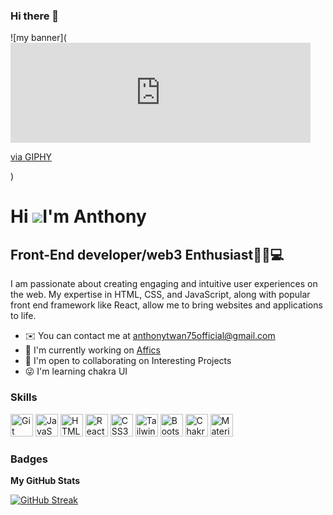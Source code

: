### Hi there 👋
![my banner](<iframe src="https://giphy.com/embed/rP8FP4fHZehgSSBSaM" width="480" height="160" frameBorder="0" class="giphy-embed" allowFullScreen></iframe><p><a href="https://giphy.com/gifs/rP8FP4fHZehgSSBSaM">via GIPHY</a></p>)


Hi ![](https://user-images.githubusercontent.com/18350557/176309783-0785949b-9127-417c-8b55-ab5a4333674e.gif)I'm Anthony
=======================================================================================================================================


Front-End developer/web3 Enthusiast👨‍💻💻
-------------------

I am passionate about creating engaging and intuitive user experiences on the web. My expertise in HTML, CSS, and JavaScript, along with popular front end framework like React, allow me to bring websites and applications to life.
* ✉️  You can contact me at [anthonytwan75official@gmail.com](mailto:anthonytwan75official@gmail.com)
* 🚀  I'm currently working on <a href="https://github.com/Affics-org">Affics</a>
* 🤝  I'm open to collaborating on Interesting Projects
* 😜  I'm learning chakra UI
### Skills
<p align="left">
<a href="https://git-scm.com/" target="_blank" rel="noreferrer"><img src="https://raw.githubusercontent.com/danielcranney/readme-generator/main/public/icons/skills/git-colored.svg" width="36" height="36" alt="Git" /></a>
<a href="https://developer.mozilla.org/en-US/docs/Web/JavaScript" target="_blank" rel="noreferrer"><img src="https://raw.githubusercontent.com/danielcranney/readme-generator/main/public/icons/skills/javascript-colored.svg" width="36" height="36" alt="JavaScript" /></a>
<a href="https://developer.mozilla.org/en-US/docs/Glossary/HTML5" target="_blank" rel="noreferrer"><img src="https://raw.githubusercontent.com/danielcranney/readme-generator/main/public/icons/skills/html5-colored.svg" width="36" height="36" alt="HTML5" /></a>
<a href="https://reactjs.org/" target="_blank" rel="noreferrer"><img src="https://raw.githubusercontent.com/danielcranney/readme-generator/main/public/icons/skills/react-colored.svg" width="36" height="36" alt="React" /></a>
<a href="https://www.w3.org/TR/CSS/#css" target="_blank" rel="noreferrer"><img src="https://raw.githubusercontent.com/danielcranney/readme-generator/main/public/icons/skills/css3-colored.svg" width="36" height="36" alt="CSS3" /></a>
<a href="https://tailwindcss.com/" target="_blank" rel="noreferrer"><img src="https://raw.githubusercontent.com/danielcranney/readme-generator/main/public/icons/skills/tailwindcss-colored.svg" width="36" height="36" alt="TailwindCSS" /></a>
<a href="https://getbootstrap.com/" target="_blank" rel="noreferrer"><img src="https://raw.githubusercontent.com/danielcranney/readme-generator/main/public/icons/skills/bootstrap-colored.svg" width="36" height="36" alt="Bootstrap" /></a>
<a href="https://chakra-ui.com/" target="_blank" rel="noreferrer"><img src="https://raw.githubusercontent.com/danielcranney/readme-generator/main/public/icons/skills/chakra-colored.svg" width="36" height="36" alt="Chakra UI" /></a>
<a href="https://mui.com/" target="_blank" rel="noreferrer"><img src="https://raw.githubusercontent.com/danielcranney/readme-generator/main/public/icons/skills/materialui-colored.svg" width="36" height="36" alt="Material UI" /></a>



### Badges

<b>My GitHub Stats</b>

[![GitHub Streak](https://github-readme-streak-stats.herokuapp.com?user=Anthonyushie&theme=synthwave&border_radius=1.3)](https://git.io/streak-stats)
